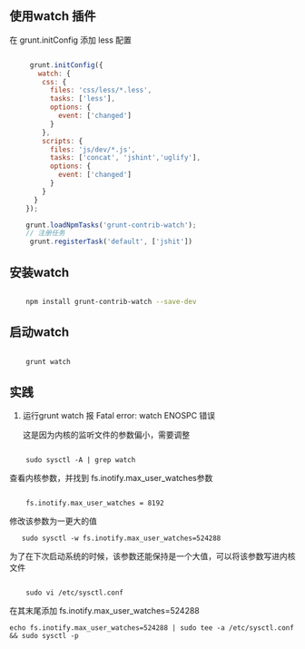  使用watch 插件
 ----------------

 在 grunt.initConfig 添加 less 配置

```javascript

     grunt.initConfig({
       watch: {
        css: {
          files: 'css/less/*.less',
          tasks: ['less'],
          options: {
            event: ['changed']
          }
        },
        scripts: {
          files: 'js/dev/*.js',
          tasks: ['concat', 'jshint','uglify'],
          options: {
            event: ['changed']
          }
        }
      }
    });

    grunt.loadNpmTasks('grunt-contrib-watch');
    // 注册任务
     grunt.registerTask('default', ['jshit'])
```

安装watch
-----------------

```sh

    npm install grunt-contrib-watch --save-dev 

```

启动watch
-----------------

```sh

    grunt watch
```


实践
-----------------

1. 运行grunt watch 报 Fatal error: watch ENOSPC 错误

    这是因为内核的监听文件的参数偏小，需要调整

``` 

    sudo sysctl -A | grep watch
```
    
查看内核参数，并找到 fs.inotify.max_user_watches参数

```

    fs.inotify.max_user_watches = 8192
```


修改该参数为一更大的值


 ```
    sudo sysctl -w fs.inotify.max_user_watches=524288
 ```


为了在下次启动系统的时候，该参数还能保持是一个大值，可以将该参数写进内核文件


```

    sudo vi /etc/sysctl.conf 
```

在其末尾添加 fs.inotify.max_user_watches=524288


```
echo fs.inotify.max_user_watches=524288 | sudo tee -a /etc/sysctl.conf && sudo sysctl -p
```

    
    
    






